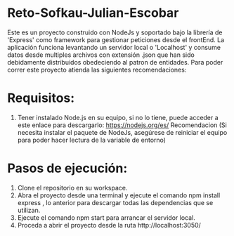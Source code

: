 # Reto-Sofkau-Julian-Escobar

Este es un proyecto construido con NodeJs y soportado bajo la librería de 'Express' como framework para gestionar peticiones desde el frontEnd. La aplicación funciona levantando un servidor local o 'Localhost' y consume datos desde multiples archivos con extensión .json que han sido debidamente distribuidos obedeciendo al patron de entidades. Para poder correr este proyecto atienda las siguientes recomendaciones:

# Requisitos:
1. Tener instalado Node.js en su equipo, si no lo tiene, puede acceder a este enlace para descargarlo: https://nodejs.org/es/ 
   Recomendacion (Si necesita instalar el paquete de NodeJs, asegúrese de reiniciar el equipo para poder hacer lectura de la variable de entorno)
   
# Pasos de ejecución:
1. Clone el repositorio en su workspace.
2. Abra el proyecto desde una terminal y ejecute el comando npm install express , lo anterior para descargar todas las dependencias que se utilizan.
3. Ejecute el comando npm start para arrancar el servidor local.
4. Proceda a abrir el proyecto desde la ruta http://localhost:3050/


